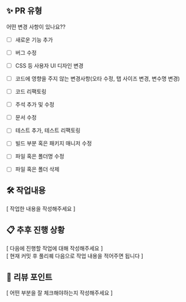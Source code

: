 ## ✨ PR 유형

어떤 변경 사항이 있나요??

- [ ] 새로운 기능 추가
- [ ] 버그 수정
- [ ] CSS 등 사용자 UI 디자인 변경
- [ ] 코드에 영향을 주지 않는 변경사항(오타 수정, 탭 사이즈 변경, 변수명 변경)
- [ ] 코드 리팩토링
- [ ] 주석 추가 및 수정
- [ ] 문서 수정
- [ ] 테스트 추가, 테스트 리팩토링
- [ ] 빌드 부분 혹은 패키지 매니저 수정
- [ ] 파일 혹은 폴더명 수정
- [ ] 파일 혹은 폴더 삭제


## 🛠️ 작업내용
[ 작업한 내용을 작성해주세요 ]

## 📋 추후 진행 상황
[ 다음에 진행할 작업에 대해 작성해주세요 ]</br>
[ 현재 커밋 후 풀리퀘 다음으로 작업 내용을 적어주면 됩니다 ]

## 📌 리뷰 포인트
[ 어떤 부분을 잘 체크해야하는지 작성해주세요 ]

